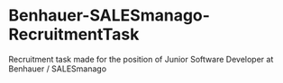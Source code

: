 # Benhauer-SALESmanago-RecruitmentTask
Recruitment task made for the position of Junior Software Developer at Benhauer / SALESmanago
